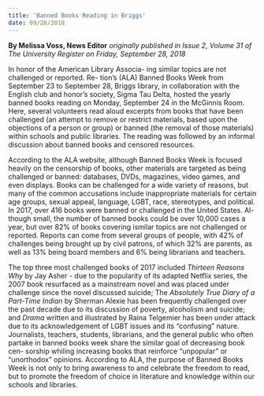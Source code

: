 ```yaml
---
title: 'Banned Books Reading in Briggs'
date: 09/28/2018
---
```


**By Melissa Voss, News Editor** _originally published in Issue 2, Volume 31 of The University Register on Friday, September 28, 2018_

In honor of the American Library Associa- ing similar topics are not challenged or reported. Re- tion’s (ALA) Banned Books Week from September 23 to September 28, Briggs library, in collaboration with the English club and honor’s society, Sigma Tau Delta, hosted the yearly banned books reading on Monday, September 24 in the McGinnis Room. Here, several volunteers read aloud excerpts from books that have been challenged (an attempt to remove or restrict materials, based upon the objections of a person or group) or banned (the removal of those materials) within schools and public libraries. The reading was followed by an informal discussion about banned books and censored resources. 

According to the ALA website, although Banned Books Week is focused heavily on the censorship of books, other materials are targeted as being challenged or banned: databases, DVDs, magazines, video games, and even displays. Books can be challenged for a wide variety of reasons, but many of the common accusations include inappropriate materials for certain age groups, sexual appeal, language, LGBT, race, stereotypes, and political. In 2017, over 416 books were banned or challenged in the United States. Al- though small, the number of banned books could be over 10,000 cases a year, but over 82% of books covering ismilar topics are not challenged or reported.  Reports can come from several groups of people, with 42% of challenges being brought up by civil patrons, of which 32% are parents, as well as 13% being board members and 6% being librarians and teachers.

The top three most challenged books of 2017 included _Thirteen Reasons Why_ by Jay Asher - due to the popularity of its adapted Netflix series, the 2007 book resurfaced as a mainstream novel and was placed under challenge since the novel discussed suicide; The _Absolutely True Diary of a Part-Time Indian_ by Sherman Alexie has been frequently challenged over the past decade due to its discussion of poverty, alcoholism and suicide; and _Drama_ written and illustrated by Raina Telgemier has been under attack due to its acknowledgement of LGBT issues and its “confusing” nature. Journalists, teachers, students, librarians, and the general public who often partake in banned books week share the similar goal of decreasing book cen- sorship whiling increasing books that reinforce “unpopular” or “unorthodox” opinions.  According to ALA, the purpose of Banned Books Week is not only to bring awareness to and celebrate the freedom to read, but to promote the freedom of choice in literature and knowledge within our schools and libraries.
